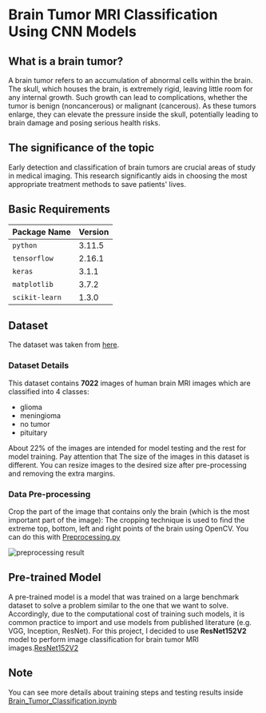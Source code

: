 # Brain Tumor MRI Classification Using CNN Models

## What is a brain tumor?

A brain tumor refers to an accumulation of abnormal cells within the brain. The skull, which houses the brain, is extremely rigid, leaving little room for any internal growth. Such growth can lead to complications, whether the tumor is benign (noncancerous) or malignant (cancerous). As these tumors enlarge, they can elevate the pressure inside the skull, potentially leading to brain damage and posing serious health risks.

## The significance of the topic

Early detection and classification of brain tumors are crucial areas of study in medical imaging. This research significantly aids in choosing the most appropriate treatment methods to save patients' lives.

## Basic Requirements

| **Package Name**      | **Version** |
| --------------------- | ----------- |
| `python`              |  3.11.5     |
| `tensorflow`          |  2.16.1     |
| `keras`               |  3.1.1      |
| `matplotlib`          |  3.7.2      |
| `scikit-learn`        |  1.3.0      |

## Dataset

The dataset was taken from [here](https://www.kaggle.com/masoudnickparvar/brain-tumor-mri-dataset).

### Dataset Details

This dataset contains **7022** images of human brain MRI images which are classified into 4 classes:

- glioma
- meningioma
- no tumor
- pituitary

About 22% of the images are intended for model testing and the rest for model training.
Pay attention that The size of the images in this dataset is different. You can resize images to the desired size after pre-processing and removing the extra margins.

### Data Pre-processing

Crop the part of the image that contains only the brain (which is the most important part of the image): The cropping technique is used to find the extreme top, bottom, left and right points of the brain using OpenCV. You can do this with [Preprocessing.py](https://github.com/btlambodh/brain-tumor-classification/blob/main/Preprocessing.py)

![preprocessing result](https://github.com/btlambodh/brain-tumor-classification/blob/main/preprocess.jpg)

## Pre-trained Model

A pre-trained model is a model that was trained on a large benchmark dataset to solve a problem similar to the one that we want to solve. Accordingly, due to the computational cost of training such models, it is common practice to import and use models from published literature (e.g. VGG, Inception, ResNet). For this project, I decided to use **ResNet152V2** model to perform image classification for brain tumor MRI images.[ResNet152V2](https://keras.io/api/applications/resnet/)

## Note
You can see more details about training steps and testing results inside [Brain_Tumor_Classification.ipynb](https://github.com/btlambodh/brain-tumor-classification/blob/main/Brain_Tumor_Classification.ipynb)
